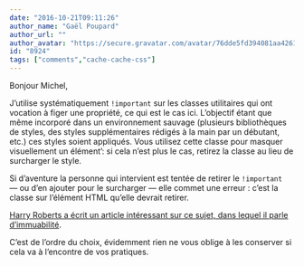 ```yaml
---
date: "2016-10-21T09:11:26"
author_name: "Gaël Poupard"
author_url: ""
author_avatar: "https://secure.gravatar.com/avatar/76dde5fd394081aa4261802372fe2e33"
id: "8924"
tags: ["comments","cache-cache-css"]
---
```

Bonjour Michel,

J’utilise systématiquement `!important` sur les classes utilitaires qui ont vocation à figer une propriété, ce qui est le cas ici. L’objectif étant que même incorporé dans un environnement sauvage (plusieurs bibliothèques de styles, des styles supplémentaires rédigés à la main par un débutant, etc.) ces styles soient appliqués. Vous utilisez cette classe pour masquer visuellement un élément’: si cela n’est plus le cas, retirez la classe au lieu de surcharger le style.

Si d’aventure la personne qui intervient est tentée de retirer le `!important` —&nbsp;ou d’en ajouter pour le surcharger&nbsp;— elle commet une erreur&nbsp;: c’est la classe sur l’élément HTML qu’elle devrait retirer.

[Harry Roberts a écrit un article intéressant sur ce sujet, dans lequel il parle d’immuabilité](https://csswizardry.com/2016/05/the-importance-of-important/).

C’est de l’ordre du choix, évidemment rien ne vous oblige à les conserver si cela va à l’encontre de vos pratiques.

